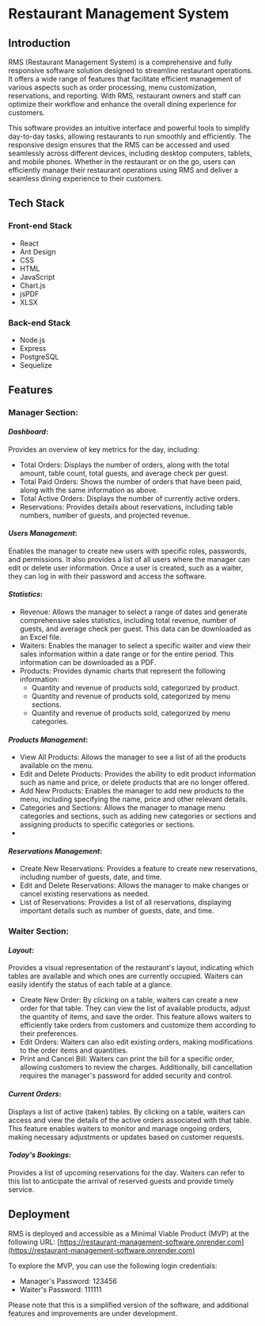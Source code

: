# Restaurant Management System

## Introduction
RMS (Restaurant Management System) is a comprehensive and fully responsive software solution designed to streamline restaurant operations. It offers a wide range of features that facilitate efficient management of various aspects such as order processing, menu customization, reservations, and reporting. With RMS, restaurant owners and staff can optimize their workflow and enhance the overall dining experience for customers.

This software provides an intuitive interface and powerful tools to simplify day-to-day tasks, allowing restaurants to run smoothly and efficiently. The responsive design ensures that the RMS can be accessed and used seamlessly across different devices, including desktop computers, tablets, and mobile phones. Whether in the restaurant or on the go, users can efficiently manage their restaurant operations using RMS and deliver a seamless dining experience to their customers.

## Tech Stack

### Front-end Stack
- React
- Ant Design
- CSS
- HTML
- JavaScript
- Chart.js
- jsPDF
- XLSX

### Back-end Stack
- Node.js
- Express
- PostgreSQL
- Sequelize

## Features
### Manager Section:

#### *Dashboard*: 
Provides an overview of key metrics for the day, including:
- Total Orders: Displays the number of orders, along with the total amount, table count, total guests, and average check per guest.
- Total Paid Orders: Shows the number of orders that have been paid, along with the same information as above.
- Total Active Orders: Displays the number of currently active orders.
- Reservations: Provides details about reservations, including table numbers, number of guests, and projected revenue.

#### *Users Management*: 
Enables the manager to create new users with specific roles, passwords, and permissions. It also provides a list of all users where the manager can edit or delete user information. Once a user is created, such as a waiter, they can log in with their password and access the software.

#### *Statistics*:
- Revenue: Allows the manager to select a range of dates and generate comprehensive sales statistics, including total revenue, number of guests, and average check per guest. This data can be downloaded as an Excel file.
- Waiters: Enables the manager to select a specific waiter and view their sales information within a date range or for the entire period. This information can be downloaded as a PDF.
- Products: Provides dynamic charts that represent the following information:
   - Quantity and revenue of products sold, categorized by product.
   - Quantity and revenue of products sold, categorized by menu sections.
   - Quantity and revenue of products sold, categorized by menu categories.

#### *Products Management*:
- View All Products: Allows the manager to see a list of all the products available on the menu.
- Edit and Delete Products: Provides the ability to edit product information such as name and price, or delete products that are no longer offered.
- Add New Products: Enables the manager to add new products to the menu, including specifying the name, price and other relevant details.
- Categories and Sections: Allows the manager to manage menu categories and sections, such as adding new categories or sections and assigning products to specific categories or sections.
- 
#### *Reservations Management*:

- Create New Reservations: Provides a feature to create new reservations, including number of guests, date, and time.
- Edit and Delete Reservations: Allows the manager to make changes or cancel existing reservations as needed.
- List of Reservations: Provides a list of all reservations, displaying important details such as number of guests, date, and time.

### Waiter Section:

#### *Layout*: 
Provides a visual representation of the restaurant's layout, indicating which tables are available and which ones are currently occupied. Waiters can easily identify the status of each table at a glance.
 - Create New Order: By clicking on a table, waiters can create a new order for that table. They can view the list of available products, adjust the quantity of items, and save the order. This feature allows waiters to efficiently take orders from customers and customize them according to their preferences.
- Edit Orders: Waiters can also edit existing orders, making modifications to the order items and quantities.
- Print and Cancel Bill: Waiters can print the bill for a specific order, allowing customers to review the charges. Additionally, bill cancellation requires the manager's password for added security and control.

#### *Current Orders*: 
Displays a list of active (taken) tables. By clicking on a table, waiters can access and view the details of the active orders associated with that table. This feature enables waiters to monitor and manage ongoing orders, making necessary adjustments or updates based on customer requests.

#### *Today's Bookings*: 
Provides a list of upcoming reservations for the day. Waiters can refer to this list to anticipate the arrival of reserved guests and provide timely service.

## Deployment
RMS is deployed and accessible as a Minimal Viable Product (MVP) at the following URL: [https://restaurant-management-software.onrender.com](https://restaurant-management-software.onrender.com)

To explore the MVP, you can use the following login credentials:
- Manager's Password: 123456
- Waiter's Password: 111111

Please note that this is a simplified version of the software, and additional features and improvements are under development.

